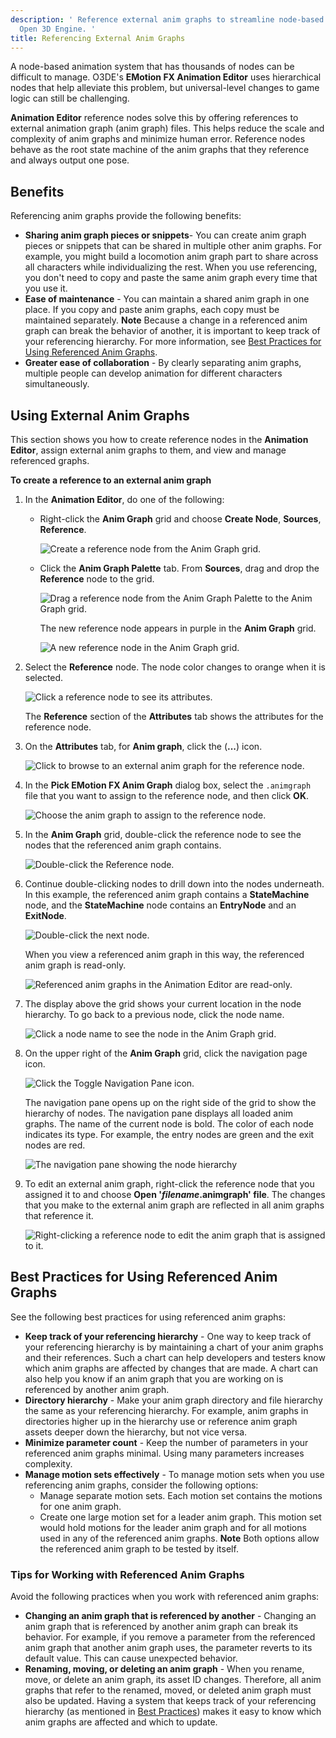 ```yaml
---
description: ' Reference external anim graphs to streamline node-based animation in
  Open 3D Engine. '
title: Referencing External Anim Graphs
---
```


A node-based animation system that has thousands of nodes can be difficult to manage. O3DE's **EMotion FX Animation Editor** uses hierarchical nodes that help alleviate this problem, but universal-level changes to game logic can still be challenging.

**Animation Editor** reference nodes solve this by offering references to external animation graph (anim graph) files. This helps reduce the scale and complexity of anim graphs and minimize human error. Reference nodes behave as the root state machine of the anim graphs that they reference and always output one pose.

## Benefits

Referencing anim graphs provide the following benefits:
+ **Sharing anim graph pieces or snippets**- You can create anim graph pieces or snippets that can be shared in multiple other anim graphs. For example, you might build a locomotion anim graph part to share across all characters while individualizing the rest. When you use referencing, you don't need to copy and paste the same anim graph every time that you use it.
+ **Ease of maintenance** - You can maintain a shared anim graph in one place. If you copy and paste anim graphs, each copy must be maintained separately.
**Note**
Because a change in a referenced anim graph can break the behavior of another, it is important to keep track of your referencing hierarchy. For more information, see [Best Practices for Using Referenced Anim Graphs](#character-animation-editor-anim-graph-reference-best-practices).
+ **Greater ease of collaboration** - By clearly separating anim graphs, multiple people can develop animation for different characters simultaneously.

## Using External Anim Graphs

This section shows you how to create reference nodes in the **Animation Editor**, assign external anim graphs to them, and view and manage referenced graphs.

**To create a reference to an external anim graph**

1. In the **Animation Editor**, do one of the following:
    + Right-click the **Anim Graph** grid and choose **Create Node**, **Sources**, **Reference**.

        ![Create a reference node from the Anim Graph grid.](/images/user-guide/actor-animation/char-animation-editor-anim-graph-ref-1.png)

    + Click the **Anim Graph Palette** tab. From **Sources**, drag and drop the **Reference** node to the grid.

        ![Drag a reference node from the Anim Graph Palette to the Anim Graph grid.](/images/user-guide/actor-animation/char-animation-editor-anim-graph-ref-2.png)

        The new reference node appears in purple in the **Anim Graph** grid.

        ![A new reference node in the Anim Graph grid.](/images/user-guide/actor-animation/char-animation-editor-anim-graph-ref-3.png)

1. Select the **Reference** node. The node color changes to orange when it is selected.

    ![Click a reference node to see its attributes.](/images/user-guide/actor-animation/char-animation-editor-anim-graph-ref-4.png)

    The **Reference** section of the **Attributes** tab shows the attributes for the reference node.

1. On the **Attributes** tab, for **Anim graph**, click the (**...**) icon.

    ![Click to browse to an external anim graph for the reference node.](/images/user-guide/actor-animation/char-animation-editor-anim-graph-ref-5.png)

1. In the **Pick EMotion FX Anim Graph** dialog box, select the `.animgraph` file that you want to assign to the reference node, and then click **OK**.

    ![Choose the anim graph to assign to the reference node.](/images/user-guide/actor-animation/char-animation-editor-anim-graph-ref-6.png)

1. In the **Anim Graph** grid, double-click the reference node to see the nodes that the referenced anim graph contains.

    ![Double-click the Reference node.](/images/user-guide/actor-animation/char-animation-editor-anim-graph-ref-7.png)

1. Continue double-clicking nodes to drill down into the nodes underneath. In this example, the referenced anim graph contains a **StateMachine** node, and the **StateMachine** node contains an **EntryNode** and an **ExitNode**.

    ![Double-click the next node.](/images/user-guide/actor-animation/char-animation-editor-anim-graph-ref-8.png)

    When you view a referenced anim graph in this way, the referenced anim graph is read-only.

    ![Referenced anim graphs in the Animation Editor are read-only.](/images/user-guide/actor-animation/char-animation-editor-anim-graph-ref-9.png)

1. The display above the grid shows your current location in the node hierarchy. To go back to a previous node, click the node name.

    ![Click a node name to see the node in the Anim Graph grid.](/images/user-guide/actor-animation/char-animation-editor-anim-graph-ref-10.png)

1. On the upper right of the **Anim Graph** grid, click the navigation page icon.

    ![Click the Toggle Navigation Pane icon.](/images/user-guide/actor-animation/char-animation-editor-anim-graph-ref-11.png)

    The navigation pane opens up on the right side of the grid to show the hierarchy of nodes. The navigation pane displays all loaded anim graphs. The name of the current node is bold. The color of each node indicates its type. For example, the entry nodes are green and the exit nodes are red.

    ![The navigation pane showing the node hierarchy](/images/user-guide/actor-animation/char-animation-editor-anim-graph-ref-12.png)

1. To edit an external anim graph, right-click the reference node that you assigned it to and choose **Open '***filename***.animgraph' file**. The changes that you make to the external anim graph are reflected in all anim graphs that reference it.

    ![Right-clicking a reference node to edit the anim graph that is assigned to it.](/images/user-guide/actor-animation/char-animation-editor-anim-graph-ref-13.png)

## Best Practices for Using Referenced Anim Graphs

See the following best practices for using referenced anim graphs:
+ **Keep track of your referencing hierarchy** - One way to keep track of your referencing hierarchy is by maintaining a chart of your anim graphs and their references. Such a chart can help developers and testers know which anim graphs are affected by changes that are made. A chart can also help you know if an anim graph that you are working on is referenced by another anim graph.
+ **Directory hierarchy** - Make your anim graph directory and file hierarchy the same as your referencing hierarchy. For example, anim graphs in directories higher up in the hierarchy use or reference anim graph assets deeper down the hierarchy, but not vice versa.
+ **Minimize parameter count** - Keep the number of parameters in your referenced anim graphs minimal. Using many parameters increases complexity.
+ **Manage motion sets effectively** - To manage motion sets when you use referencing anim graphs, consider the following options:
  + Manage separate motion sets. Each motion set contains the motions for one anim graph.
  + Create one large motion set for a leader anim graph. This motion set would hold motions for the leader anim graph and for all motions used in any of the referenced anim graphs.
**Note**
Both options allow the referenced anim graph to be tested by itself.

### Tips for Working with Referenced Anim Graphs

Avoid the following practices when you work with referenced anim graphs:
+ **Changing an anim graph that is referenced by another** - Changing an anim graph that is referenced by another anim graph can break its behavior. For example, if you remove a parameter from the referenced anim graph that another anim graph uses, the parameter reverts to its default value. This can cause unexpected behavior.
+ **Renaming, moving, or deleting an anim graph** - When you rename, move, or delete an anim graph, its asset ID changes. Therefore, all anim graphs that refer to the renamed, moved, or deleted anim graph must also be updated. Having a system that keeps track of your referencing hierarchy (as mentioned in [Best Practices](#character-animation-editor-anim-graph-reference-best-practices)) makes it easy to know which anim graphs are affected and which to update.
